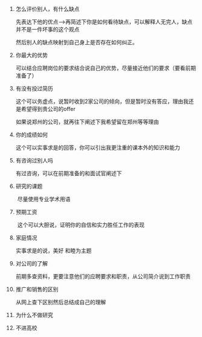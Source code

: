 1. 怎么评价别人，有什么缺点

   先表达下他的优点-->再简述下你是如何看待缺点，可以解释人无完人，缺点并不是一件坏事的这个观点

   然后别人的缺点映射到自己身上是否存在如何纠正。

2. 你最大的优势

   ​	可以结合应聘岗位的要求结合说自己的优势，尽量接近他们的要求（要看前期准备了）

3. 有没有投过简历

   ​	这个可以务虚点，说暂时收到2家公司的倾向，但是暂时没有答应，理由我还是希望得到贵公司的offer

   如果说郑州的公司，就再往下阐述下我希望留在郑州等等理由

4. 你的成绩如何

   ​	这个可以实事求是的回答，你可以引出我更注重的课本外的知识和能力

5. 有咨询过别人吗

    有过咨询，可以在前期准备的和面试官阐述下

6. 研究的课题

   ​	尽量使用专业学术用语

7. 预期工资

   ​	这个可以大胆说，证明你的自信和实力胜任工作的表现

8. 家庭情况

    实事求是的说，美好 和睦为主题

9. 对公司的了解

   ​	前期多查资料，更要注意他们的应聘要求和职责，从公司简介说到工作职责

10. 推广和销售的区别

     从网上查下区别然后总结成自己的理解

11. 为什么不做研究

12. 不进高校

    

